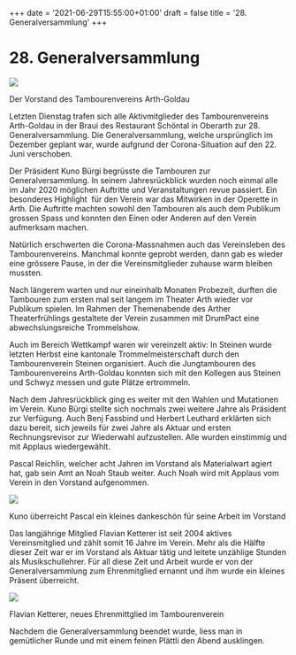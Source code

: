 +++
date = '2021-06-29T15:55:00+01:00'
draft = false
title = '28. Generalversammlung'
+++

# 28. Generalversammlung

![](http://tambourenarthgoldau.ch/wp-content/uploads/2021/06/photo5962843147786630087-1-1024x768.jpg)

Der Vorstand des Tambourenvereins Arth-Goldau

Letzten Dienstag trafen sich alle Aktivmitglieder des Tambourenvereins Arth-Goldau in der Braui des Restaurant Schöntal in Oberarth zur 28. Generalversammlung. Die Generalversammlung, welche ursprünglich im Dezember geplant war, wurde aufgrund der Corona-Situation auf den 22. Juni verschoben.

Der Präsident Kuno Bürgi begrüsste die Tambouren zur Generalversammlung. In seinem Jahresrückblick wurden noch einmal alle im Jahr 2020 möglichen Auftritte und Veranstaltungen revue passiert. Ein besonderes Highlight  für den Verein war das Mitwirken in der Operette in Arth. Die Auftritte machten sowohl den Tambouren als auch dem Publikum grossen Spass und konnten den Einen oder Anderen auf den Verein aufmerksam machen.

Natürlich erschwerten die Corona-Massnahmen auch das Vereinsleben des Tambourenvereins. Manchmal konnte geprobt werden, dann gab es wieder eine grössere Pause, in der die Vereinsmitglieder zuhause warm bleiben mussten.

Nach längerem warten und nur eineinhalb Monaten Probezeit, durften die Tambouren zum ersten mal seit langem im Theater Arth wieder vor Publikum spielen. Im Rahmen der Themenabende des Arther Theaterfrühlings gestaltete der Verein zusammen mit DrumPact eine abwechslungsreiche Trommelshow.

Auch im Bereich Wettkampf waren wir vereinzelt aktiv: In Steinen wurde letzten Herbst eine kantonale Trommelmeisterschaft durch den Tambourenverein Steinen organisiert. Auch die Jungtambouren des Tambourenvereins Arth-Goldau konnten sich mit den Kollegen aus Steinen und Schwyz messen und gute Plätze ertrommeln.

Nach dem Jahresrückblick ging es weiter mit den Wahlen und Mutationen im Verein. Kuno Bürgi stellte sich nochmals zwei weitere Jahre als Präsident zur Verfügung. Auch Benj Fassbind und Herbert Leuthard erklärten sich dazu bereit, sich jeweils für zwei Jahre als Aktuar und ersten Rechnungsrevisor zur Wiederwahl aufzustellen. Alle wurden einstimmig und mit Applaus wiedergewählt.

Pascal Reichlin, welcher acht Jahren im Vorstand als Materialwart agiert hat, gab sein Amt an Noah Staub weiter. Auch Noah wird mit Applaus vom Verein in den Vorstand aufgenommen.

![](http://tambourenarthgoldau.ch/wp-content/uploads/2021/06/photo5971937247114671661-1024x768.jpg)

Kuno überreicht Pascal ein kleines dankeschön für seine Arbeit im Vorstand

Das langjährige Mitglied Flavian Ketterer ist seit 2004 aktives Vereinsmitglied und zählt somit 16 Jahre im Verein. Mehr als die Hälfte dieser Zeit war er im Vorstand als Aktuar tätig und leitete unzählige Stunden als Musikschullehrer. Für all diese Zeit und Arbeit wurde er von der Generalversammlung zum Ehrenmitglied ernannt und ihm wurde ein kleines Präsent überreicht.

![](http://tambourenarthgoldau.ch/wp-content/uploads/2021/06/photo5971937247114671662-1024x768.jpg)

Flavian Ketterer, neues Ehrenmittglied im Tambourenverein

Nachdem die Generalversammlung beendet wurde, liess man in gemütlicher Runde und mit einem feinen Plättli den Abend ausklingen.
